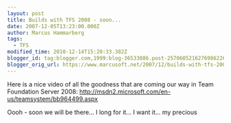 ```yaml
---
layout: post
title: Builds with TFS 2008 - soon...
date: 2007-12-05T13:23:00.000Z
author: Marcus Hammarberg
tags:
  - TFS
modified_time: 2010-12-14T15:20:33.382Z
blogger_id: tag:blogger.com,1999:blog-36533086.post-2570605216276986226
blogger_orig_url: https://www.marcusoft.net/2007/12/builds-with-tfs-2008-soon.html
---
```


Here
is a nice video of all the goodness that are coming our way in Team
Foundation Server 2008:
<http://msdn2.microsoft.com/en-us/teamsystem/bb964499.aspx>

Oooh -
soon we will be there... I long for it... I want it... my precious
